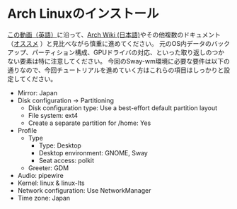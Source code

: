 # Arch Linuxのインストール
[この動画（英語）](https://www.youtube.com/watch?v=FxeriGuJKTM)に沿って、[Arch Wiki (日本語)](https://wiki.archlinux.jp/index.php/%E3%82%A4%E3%83%B3%E3%82%B9%E3%83%88%E3%83%BC%E3%83%AB%E3%82%AC%E3%82%A4%E3%83%89)やその他複数のドキュメント（[オススメ](https://zenn.dev/ytjvdcm/articles/0efb9112468de3) ）と見比べながら慎重に進めてください。
元のOS内データのバックアップ、パーティション構成、GPUドライバの対応、といった取り返しのつかない要素は特に注意してください。
今回のSway-wm環境に必要な要件は以下の通りなので、今回チュートリアルを進めていく方はこれらの項目はしっかりと設定してください。

- Mirror: Japan
- Disk configuration -> Partitioning
    - Disk configuration type: Use a best-effort default partition layout
    - File system: ext4
    - Create a separate partition for /home: Yes
- Profile
    - Type
        - Type: Desktop
        - Desktop environment: GNOME, Sway
        - Seat access: polkit
    - Greeter: GDM
- Audio: pipewire
- Kernel: linux & linux-lts
- Network configuration: Use NetworkManager
- Time zone: Japan


